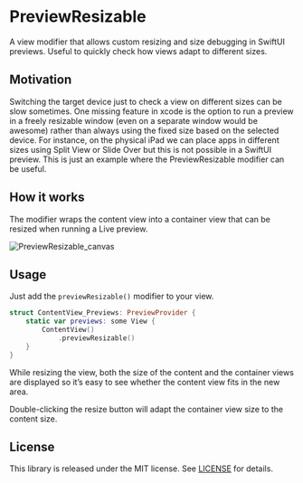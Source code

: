 # PreviewResizable

A view modifier that allows custom resizing and size debugging in SwiftUI previews. Useful to quickly check how views adapt to different sizes.

## Motivation

Switching the target device just to check a view on different sizes can be slow sometimes. One missing feature in xcode is the option to run a preview in a freely resizable window (even on a separate window would be awesome) rather than always using the fixed size based on the selected device. For instance, on the physical iPad we can place apps in different sizes using Split View or Slide Over but this is not possible in a SwiftUI preview. This is just an example where the PreviewResizable modifier can be useful.

## How it works

The modifier wraps the content view into a container view that can be resized when running a Live preview. 

![PreviewResizable_canvas](https://user-images.githubusercontent.com/5954961/202699901-51af1e16-b330-48b5-a559-3d6a315a696b.gif)

## Usage

Just add the `previewResizable()` modifier to your view.

```swift
struct ContentView_Previews: PreviewProvider {
    static var previews: some View {
        ContentView()
            .previewResizable()
    }
}
```

While resizing the view, both the size of the content and the container views are displayed so it’s easy to see whether the content view fits in the new area. 

Double-clicking the resize button will adapt the container view size to the content size.

## License

This library is released under the MIT license. See [LICENSE](LICENSE) for details.
